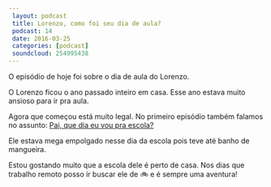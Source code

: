 ```yaml
---
 layout: podcast
 title: Lorenzo, como foi seu dia de aula?
 podcast: 14
 date: 2016-03-25
 categories: [podcast]
 soundcloud: 254995438
---
```


O episódio de hoje foi sobre o dia de aula do Lorenzo.

O Lorenzo ficou o ano passado inteiro em casa. Esse ano estava muito ansioso para ir pra aula.

Agora que começou está muito legal. No primeiro episódio também falamos no
assunto: [Pai, que dia eu vou pra escola?](http://lorenzo.ideia.me/podcast/2016/02/14/1.html)

Ele estava mega empolgado nesse dia da escola pois teve até banho de mangueira.

Estou gostando muito que a escola dele é perto de casa. Nos dias que trabalho
remoto posso ir buscar ele de :bike: e é sempre uma aventura!


